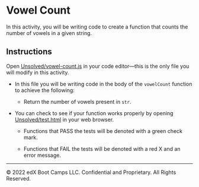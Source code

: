 # Vowel Count

In this activity, you will be writing code to create a function that counts the number of vowels in a given string.

## Instructions

Open [Unsolved/vowel-count.js](Unsolved/vowel-count.js) in your code editor&mdash;this is the only file you will modify in this activity.

  - In this file you will be writing code in the body of the `vowelCount` function to achieve the following:

    - Return the number of vowels present in `str`.

- You can check to see if your function works properly by opening [Unsolved/test.html](Unsolved/test.html) in your web browser.

  - Functions that PASS the tests will be denoted with a green check mark.

  - Functions that FAIL the tests will be denoted with a red X and an error message.

---

© 2022 edX Boot Camps LLC. Confidential and Proprietary. All Rights Reserved.
